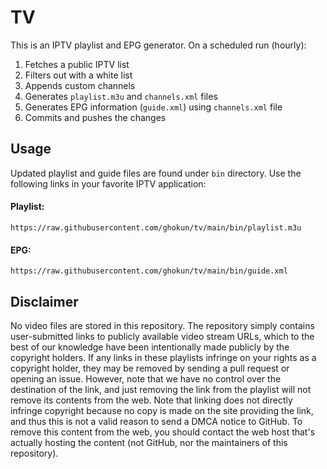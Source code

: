 # TV

This is an IPTV playlist and EPG generator. On a scheduled run (hourly):

1. Fetches a public IPTV list
2. Filters out with a white list
3. Appends custom channels
4. Generates `playlist.m3u` and `channels.xml` files
5. Generates EPG information (`guide.xml`) using `channels.xml` file
6. Commits and pushes the changes

## Usage 

Updated playlist and guide files are found under `bin` directory. Use the following links in your favorite IPTV application:

#### Playlist:
```
https://raw.githubusercontent.com/ghokun/tv/main/bin/playlist.m3u
```
#### EPG:
```
https://raw.githubusercontent.com/ghokun/tv/main/bin/guide.xml
```

## Disclaimer

No video files are stored in this repository. The repository simply contains user-submitted links to publicly available video stream URLs, which to the best of our knowledge have been intentionally made publicly by the copyright holders. If any links in these playlists infringe on your rights as a copyright holder, they may be removed by sending a pull request or opening an issue. However, note that we have no control over the destination of the link, and just removing the link from the playlist will not remove its contents from the web. Note that linking does not directly infringe copyright because no copy is made on the site providing the link, and thus this is not a valid reason to send a DMCA notice to GitHub. To remove this content from the web, you should contact the web host that's actually hosting the content (not GitHub, nor the maintainers of this repository).
